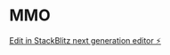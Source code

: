 # MMO

[Edit in StackBlitz next generation editor ⚡️](https://stackblitz.com/~/github.com/Maitlans/MMO)